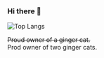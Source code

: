 ### Hi there 👋

![Top Langs](https://github-readme-stats.vercel.app/api/top-langs/?username=SebastianGiro&layout=compact)
<br/>

~~Proud owner of a ginger cat.~~
<br/>
Prod owner of two ginger cats.

